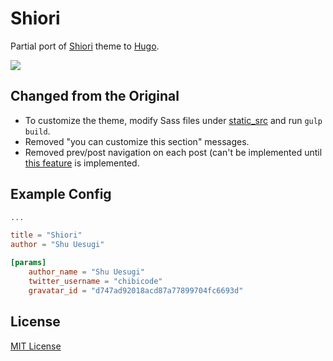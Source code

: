 # Shiori

Partial port of [Shiori](http://github.com/ellekasai/shiori) theme to [Hugo](http://gohugo.io).

![](http://cl.ly/image/3l2q2P0Z3k1y/screenshot%202015-03-10%20at%208.24.24%20PM.png)

## Changed from the Original

- To customize the theme, modify Sass files under [static_src](static_src) and run `gulp build`.
- Removed "you can customize this section" messages.
- Removed prev/post navigation on each post (can't be implemented until [this feature](https://github.com/spf13/hugo/issues/319#issuecomment-77797461) is implemented.

## Example Config

```toml
...

title = "Shiori"
author = "Shu Uesugi"

[params]
    author_name = "Shu Uesugi"
    twitter_username = "chibicode"
    gravatar_id = "d747ad92018acd87a77899704fc6693d"
```

## License

[MIT License](LICENSE.md)
